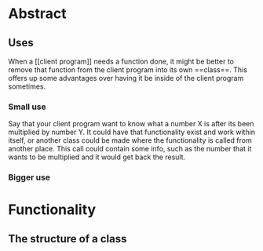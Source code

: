 # Abstract
## Uses
When a [[client program]] needs a function done, it might be better to remove that function from the client program into its own ==class==. This offers up some advantages over having it be inside of the client program sometimes.

### Small use
Say that your client program want to know what a number X is after its been multiplied by number Y. It could have that functionality exist and work within itself, or another class could be made where the functionality is called from another place. This call could contain some info, such as the number that it wants to be multiplied and it would get back the result.

### Bigger use

# Functionality
## The structure of a class
### 